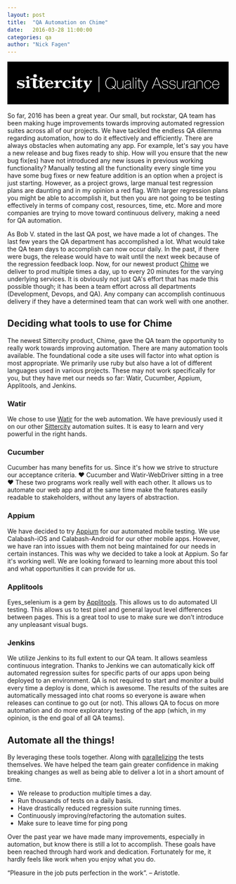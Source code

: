 ```yaml
---
layout: post
title:  "QA Automation on Chime"
date:   2016-03-28 11:00:00
categories: qa
author: "Nick Fagen"
---
```

![Sittercity QA](/assets/sittercity_qa_logo.png)

So far, 2016 has been a great year. Our small, but rockstar, QA team has been making huge improvements towards improving automated regression suites across all of our projects. We have tackled the endless QA dilemma regarding automation, how to do it effectively and efficiently. There are always obstacles when automating any app. For example, let's say you have a new release and bug fixes ready to ship. How will you ensure that the new bug fix(es) have not introduced any new issues in previous working functionality? Manually testing all the functionality every single time you have some bug fixes or new feature addition is an option when a project is just starting.  However, as a project grows, large manual test regression plans are daunting and in my opinion a red flag. With larger regression plans you might be able to accomplish it, but then you are not going to be testing effectively in terms of company cost, resources, time, etc. More and more companies are trying to move toward continuous delivery, making a need for QA automation.

As Bob V. stated in the last QA post, we have made a lot of changes. The last few years the QA department has accomplished a lot. What would take the QA team days to accomplish can now occur daily. In the past, if there were bugs, the release would have to wait until the next week because of the regression feedback loop. Now, for our newest product [Chime](https://hellochime.com) we deliver to prod multiple times a day, up to every 20 minutes for the varying underlying services. It is obviously not just QA's effort that has made this possible though; it has been a team effort across all departments (Development, Devops, and QA). Any company can accomplish continuous delivery if they have a determined team that can work well with one another.

## Deciding what tools to use for Chime

The newest Sittercity product, Chime, gave the QA team the opportunity to really work towards improving automation. There are many automation tools available. The foundational code a site uses will factor into what option is most appropriate. We primarily use ruby but also have a lot of different languages used in various projects. These may not work specifically for you, but they have met our needs so far: Watir, Cucumber, Appium, Applitools, and Jenkins.

### Watir

We chose to use [Watir](http://watir.com/) for the web automation. We have previously used it on our other [Sittercity](https://www.sittercity.com/) automation suites. It is easy to learn and very powerful in the right hands.

### Cucumber
Cucumber has many benefits for us. Since it's how we strive to structure our acceptance criteria. ♥ Cucumber and Watir-WebDriver sitting in a tree ♥ These two programs work really well with each other. It allows us to automate our web app and at the same time make the features easily readable to stakeholders, without any layers of abstraction.

### Appium
We have decided to try [Appium](appium.io) for our automated mobile testing. We use Calabash-iOS and Calabash-Android for our other mobile apps. However, we have ran into issues with them not being maintained for our needs in certain instances. This was why we decided to take a look at Appium. So far it's working well. We are looking forward to learning more about this tool and what opportunities it can provide for us.

### Applitools

Eyes_selenium is a gem by [Applitools](https://applitools.com/). This allows us to do automated UI testing. This allows us to test pixel and general layout level differences between pages. This is a great tool to use to make sure we don’t introduce any unpleasant visual bugs.

### Jenkins

We utilize Jenkins to its full extent to our QA team. It allows seamless continuous integration. Thanks to Jenkins we can automatically kick off automated regression suites for specific parts of our apps upon being deployed to an environment. QA is not required to start and monitor a build every time a deploy is done, which is awesome. The results of the suites are automatically messaged into chat rooms so everyone is aware when releases can continue to go out (or not). This allows QA to focus on more automation and do more exploratory testing of the app (which, in my opinion, is the end goal of all QA teams).

## Automate all the things!

By leveraging these tools together. Along with [parallelizing](https://github.com/grosser/parallel_tests) the tests themselves. We have helped the team gain greater confidence in making breaking changes as well as being able to deliver a lot in a short amount of time.
 - We release to production multiple times a day.
 - Run thousands of tests on a daily basis.
 - Have drastically reduced regression suite running times.
 - Continuously improving/refactoring the automation suites.
 - Make sure to leave time for ping pong

Over the past year we have made many improvements, especially in automation, but know there is still a lot to accomplish. These goals have been reached through hard work and dedication.  Fortunately for me, it hardly feels like work when you enjoy what you do.

“Pleasure in the job puts perfection in the work”. – Aristotle.
